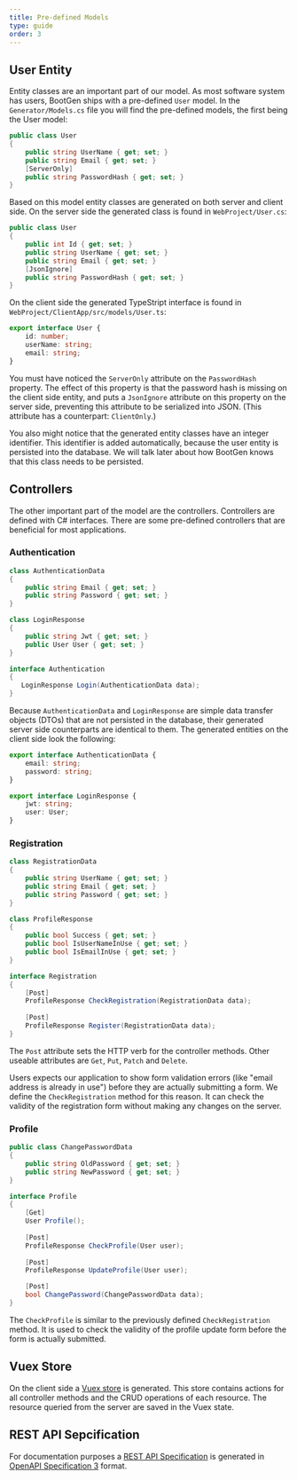 ```yaml
---
title: Pre-defined Models
type: guide
order: 3
---
```


## User Entity

Entity classes are an important part of our model. As most software system has users, BootGen ships with a pre-defined `User` model. In the `Generator/Models.cs` file you will find the pre-defined models, the first being the User model:

```csharp
public class User
{
    public string UserName { get; set; }
    public string Email { get; set; }
    [ServerOnly]
    public string PasswordHash { get; set; }
}
```

Based on this model entity classes are generated on both server and client side.
On the server side the generated class is found in `WebProject/User.cs`:

```csharp
public class User
{
    public int Id { get; set; }
    public string UserName { get; set; }
    public string Email { get; set; }
    [JsonIgnore]
    public string PasswordHash { get; set; }
}
```
On the client side the generated TypeStript interface is found in `WebProject/ClientApp/src/models/User.ts`:

```typescript
export interface User {
    id: number;
    userName: string;
    email: string;
}
```

You must have noticed the `ServerOnly` attribute on the `PasswordHash` property. The effect of this property is that the password hash is missing on the client side entity, and puts a `JsonIgnore` attribute on this property on the server side, preventing this attribute to be serialized into JSON. (This attribute has a counterpart: `ClientOnly`.) 

You also might notice that the generated entity classes have an integer identifier. This identifier is added automatically, because the user entity is persisted into the database. We will talk later about how BootGen knows that this class needs to be persisted.

## Controllers

The other important part of the model are the controllers. Controllers are defined with C# interfaces. There are some pre-defined controllers that are beneficial for most applications.

### Authentication

```csharp
class AuthenticationData
{
    public string Email { get; set; }
    public string Password { get; set; }
}

class LoginResponse
{
    public string Jwt { get; set; }
    public User User { get; set; }
}

interface Authentication
{
   LoginResponse Login(AuthenticationData data);
}
```

Because `AuthenticationData` and `LoginResponse` are simple data transfer objects (DTOs) that are not persisted in the database, their generated server side counterparts are identical to them. The generated entities on the client side look the following:

```typescript
export interface AuthenticationData {
    email: string;
    password: string;
}

export interface LoginResponse {
    jwt: string;
    user: User;
}
```

### Registration

```csharp
class RegistrationData
{
    public string UserName { get; set; }
    public string Email { get; set; }
    public string Password { get; set; }
}

class ProfileResponse
{
    public bool Success { get; set; }
    public bool IsUserNameInUse { get; set; }
    public bool IsEmailInUse { get; set; }
}

interface Registration
{
    [Post]
    ProfileResponse CheckRegistration(RegistrationData data);
    
    [Post]
    ProfileResponse Register(RegistrationData data);
}
```
The `Post` attribute sets the HTTP verb for the controller methods. Other useable attributes are `Get`, `Put`, `Patch` and `Delete`.

Users expects our application to show form validation errors (like "email address is already in use") before they are actually submitting a form. We define the `CheckRegistration` method for this reason. It can check the validity of the registration form without making any changes on the server.

### Profile

```csharp
public class ChangePasswordData
{
    public string OldPassword { get; set; }
    public string NewPassword { get; set; }
}

interface Profile
{
    [Get]
    User Profile();
    
    [Post]
    ProfileResponse CheckProfile(User user);
    
    [Post]
    ProfileResponse UpdateProfile(User user);

    [Post]
    bool ChangePassword(ChangePasswordData data);
}
```

The `CheckProfile` is similar to the previously defined `CheckRegistration` method. It is used to check the validity of the profile update form before the form is actually submitted.

## Vuex Store

On the client side a [Vuex store](https://github.com/BootGen/BootGenVue/blob/master/WebProject/ClientApp/src/store/index.ts) is generated. This store contains actions for all controller methods and the CRUD operations of each resource. The resource queried from the server are saved in the Vuex state.

## REST API Sepcification

For documentation purposes a [REST API Specification](https://github.com/BootGen/BootGenVue/blob/master/WebProject/restapi.yml) is generated in [OpenAPI Specification 3](https://swagger.io/resources/open-api/) format.
